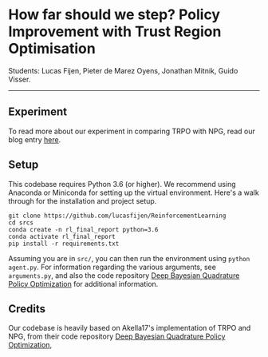 # How far should we step? Policy Improvement with Trust Region Optimisation
Students: Lucas Fijen, Pieter de Marez Oyens, Jonathan Mitnik, Guido Visser.

---------

## Experiment

To read more about our experiment in comparing TRPO with NPG, read our blog entry [here](https://rl-policy-trpo.netlify.app/).

## Setup

This codebase requires Python 3.6 (or higher). We recommend using Anaconda or Miniconda for setting up the virtual environment. Here's a walk through for the installation and project setup.

```
git clone https://github.com/lucasfijen/ReinforcementLearning
cd srcs
conda create -n rl_final_report python=3.6
conda activate rl_final_report
pip install -r requirements.txt
```

Assuming you are in `src/`, you can then run the environment using `python agent.py`. For information regarding the various arguments, see `arguments.py`, and also
the code repository [Deep Bayesian Quadrature Policy Optimization](https://github.com/Akella17/Deep-Bayesian-Quadrature-Policy-Optimization) for additional information.

## Credits
Our codebase is heavily based on Akella17's implementation of TRPO and NPG, from their code repository [Deep Bayesian Quadrature Policy Optimization](https://github.com/Akella17/Deep-Bayesian-Quadrature-Policy-Optimization),
